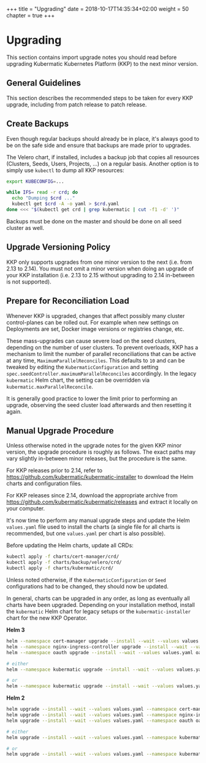 +++
title = "Upgrading"
date =  2018-10-17T14:35:34+02:00
weight = 50
chapter = true
+++

# Upgrading

This section contains import upgrade notes you should read before upgrading Kubermatic Kubernetes Platform (KKP) to the next minor version.

## General Guidelines

This section describes the recommended steps to be taken for every KKP upgrade,
including from patch release to patch release.

## Create Backups

Even though regular backups should already be in place, it's always good to be
on the safe side and ensure that backups are made prior to upgrades.

The Velero chart, if installed, includes a backup job that copies all resources
(Clusters, Seeds, Users, Projects, ...) on a regular basis. Another option is
to simply use `kubectl` to dump all KKP resources:

```bash
export KUBECONFIG=...

while IFS= read -r crd; do
  echo "Dumping $crd ..."
  kubectl get $crd -A -o yaml > $crd.yaml
done <<< "$(kubectl get crd | grep kubermatic | cut -f1 -d' ')"
```

Backups must be done on the master and should be done on all seed cluster as
well.

## Upgrade Versioning Policy

KKP only supports upgrades from one minor version to the next (i.e. from 2.13 to 2.14).
You must not omit a minor version when doing an upgrade of your KKP installation
(i.e. 2.13 to 2.15 without upgrading to 2.14 in-between is not supported).

## Prepare for Reconciliation Load

Whenever KKP is upgraded, changes that affect possibly many cluster control-planes
can be rolled out. For example when new settings on Deployments are set, Docker
image versions or registries change, etc.

These mass-upgrades can cause severe load on the seed clusters, depending on the
number of user clusters. To prevent overloads, KKP has a mechanism to limit the
number of parallel reconciliations that can be active at any time,
`MaximumParallelReconciles`. This defaults to `10` and can be tweaked by editing
the `KubermaticConfiguration` and setting `spec.seedController.maximumParallelReconciles`
accordingly. In the legacy `kubermatic` Helm chart, the setting can be overridden
via `kubermatic.maxParallelReconcile`.

It is generally good practice to lower the limit prior to performing an upgrade,
observing the seed cluster load afterwards and then resetting it again.

## Manual Upgrade Procedure

Unless otherwise noted in the upgrade notes for the given KKP minor version, the
upgrade procedure is roughly as follows. The exact paths may vary slightly
in-between minor releases, but the procedure is the same.

For KKP releases prior to 2.14, refer to https://github.com/kubermatic/kubermatic-installer
to download the Helm charts and configuration files.

For KKP releases since 2.14, download the appropriate archive from
https://github.com/kubermatic/kubermatic/releases and extract it locally on your
computer.

It's now time to perform any manual upgrade steps and update the Helm `values.yaml`
file used to install the charts (a single file for all charts is recommended, but
one `values.yaml` per chart is also possible).

Before updating the Helm charts, update all CRDs:

```bash
kubectl apply -f charts/cert-manager/crd/
kubectl apply -f charts/backup/velero/crd/
kubectl apply -f charts/kubermatic/crd/
```

Unless noted otherwise, if the `KubermaticConfiguration` or `Seed` configurations
had to be changed, they should now be updated.

In general, charts can be upgraded in any order, as long as eventually all
charts have been upgraded. Depending on your installation method, install the
`kubermatic` Helm chart for legacy setups or the `kubermatic-installer` chart for
the new KKP Operator.

**Helm 3**

```bash
helm --namespace cert-manager upgrade --install --wait --values values.yaml cert-manager charts/cert-manager/
helm --namespace nginx-ingress-controller upgrade --install --wait --values values.yaml nginx-ingress-controller charts/nginx-ingress-controller/
helm --namespace oauth upgrade --install --wait --values values.yaml oauth charts/oauth/

# either
helm --namespace kubermatic upgrade --install --wait --values values.yaml kubermatic-operator charts/kubermatic-operator/

# or
helm --namespace kubermatic upgrade --install --wait --values values.yaml kubermatic charts/kubermatic/
```

**Helm 2**

```bash
helm upgrade --install --wait --values values.yaml --namespace cert-manager cert-manager charts/cert-manager/
helm upgrade --install --wait --values values.yaml --namespace nginx-ingress-controller nginx-ingress-controller charts/nginx-ingress-controller/
helm upgrade --install --wait --values values.yaml --namespace oauth oauth charts/oauth/

# either
helm upgrade --install --wait --values values.yaml --namespace kubermatic kubermatic-operator charts/kubermatic-operator/

# or
helm upgrade --install --wait --values values.yaml --namespace kubermatic kubermatic charts/kubermatic/
```
